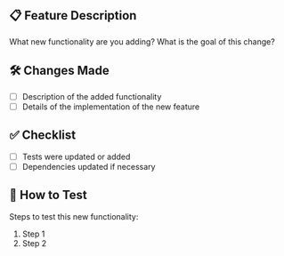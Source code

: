 ## 📋 Feature Description

What new functionality are you adding? What is the goal of this change?

## 🛠 Changes Made

- [ ] Description of the added functionality
- [ ] Details of the implementation of the new feature

## ✅ Checklist

- [ ] Tests were updated or added
- [ ] Dependencies updated if necessary

## 🧪 How to Test

Steps to test this new functionality:
1. Step 1
2. Step 2